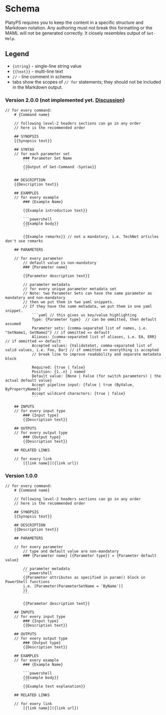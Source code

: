 # Schema

PlatyPS requires you to keep the content in a specific structure and Markdown notation. Any authoring must not break this formatting or the MAML will not be generated correctly.
It closely resembles output of `Get-Help`.

## Legend

*   `{string}` - single-line string value
*   `{{text}}` - multi-line text
*   `//` - line comment in schema
*   tabs show the scopes of `// for` statements; they should not be included in the Markdown output.

### Version 2.0.0 (not implemented yet. [Discussion](https://github.com/PowerShell/platyPS/issues/20))

    // for every command:
        # {Command name}
    
        // following level-2 headers sections can go in any order
        // here is the recommended order
        
        ## SYNOPSIS
        {{Synopsis text}}

        ## SYNTAX
        // for each parameter set
            ### Parameter Set Name
            ```
            {{Output of Get-Command -Syntax}}
            ```

        ## DESCRIPTION
        {{Description text}}

        ## EXAMPLES
        // for every example
            ### {Example Name}

            {{Example introduction text}}
            
            ```powershell
            {{Example body}}
            ```
            
            {{Example remarks}} // not a mandatory, i.e. TechNet articles don't use remarks

        ## PARAMETERS

        // for every parameter
            // default value is non-mandatory
            ### {Parameter name}

            {{Parameter description text}}

            // parameter metadata
            // for every unique parameter metadata set 
            // Note: two Parameter Sets can have the same parameter as mandatory and non-mandatory
            // then we put them in two yaml snippets.
            // If they have the same metadata, we put them in one yaml snippet.
                ```yaml // this gives us key/value highlighting
                Type: {Parameter type}  // can be ommitted, then default assumed
                Parameter sets: {comma-separated list of names, i.e. "SetName1, SetName2"} // if ommitted => default
                Aliases: {comma-separated list of aliases, i.e. EA, ERR} // if ommitted => default
                Accepted values: {ValidateSet, comma-separated list of valid values, i.e. Foo, Bar} // if ommitted => everything is accepted
                // break line to improve readability and separate metadata block
                                        
                Required: {true | false}
                Position: {1..n} | named
                Default value: {None | False (for switch parameters) | the actual default value}
                Accept pipeline input: {false | true (ByValue, ByPropertyName)}
                Accept wildcard characters: {true | false}
                ```

        ## INPUTS
        // for every input type
            ### {Input type}
            {{Description text}}

        ## OUTPUTS
        // for every output type
            ### {Output type}
            {{Description text}}

        ## RELATED LINKS

        // for every link
            [{link name}]({link url})

### Version 1.0.0

    // for every command:
        # {Command name}
    
        // following level-2 headers sections can go in any order
        // here is the recommended order
    
        ## SYNOPSIS
        {{Synopsis text}}

        ## DESCRIPTION
        {{Description text}}

        ## PARAMETERS

        // for every parameter
            // type and default value are non-mandatory
            ### {Parameter name} [{Parameter type}] = {Parameter default value}

            // parameter metadata
            ```powershell
            {{Parameter attributes as specified in param() block in PowerShell functions
            i.e. [Parameter(ParameterSetName = 'ByName')]
            }}
            ```

            {{Parameter description text}}

        ## INPUTS
        // for every input type
            ### {Input type}
            {{Description text}}

        ## OUTPUTS
        // for every output type
            ### {Output type}
            {{Description text}}

        ## EXAMPLES
        // for every example
            ### {Example Name}

            ```powershell
            {{Example body}}
            ```
            {{Example text explanation}}

        ## RELATED LINKS

        // for every link
            [{link name}]({link url})

